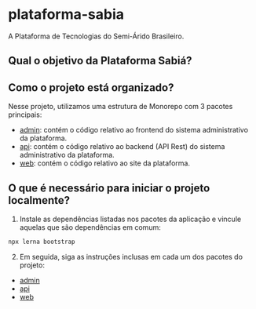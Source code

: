 # plataforma-sabia

A Plataforma de Tecnologias do Semi-Árido Brasileiro.

## Qual o objetivo da Plataforma Sabiá?

## Como o projeto está organizado?

Nesse projeto, utilizamos uma estrutura de Monorepo com 3 pacotes principais:

- [admin](packages/admin): contém o código relativo ao frontend do sistema administrativo da plataforma.
- [api](packages/api): contém o código relativo ao backend (API Rest) do sistema administrativo da plataforma.
- [web](packages/web): contém o código relativo ao site da plataforma.

## O que é necessário para iniciar o projeto localmente?

1. Instale as dependências listadas nos pacotes da aplicação e vincule aquelas que são dependências em comum:

```js
npx lerna bootstrap
```

2. Em seguida, siga as instruções inclusas em cada um dos pacotes do projeto:

- [admin](packages/admin)
- [api](packages/api)
- [web](packages/web)
